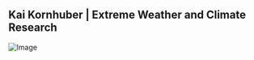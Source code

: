 ## Kai Kornhuber | Extreme Weather and Climate Research

![Image](https://lh3.googleusercontent.com/proxy/4ju2flSb5Qk6bcCk05gtmVZt8Fm6zFuuMcx2IjWgNDOhcLEZGqEGKajeJu-CmVtc2IjzkrsKLj4U3oTaS5q6vZ4tz8qlkOSivMN5MfnVADbUvnVIeenC-CBuIL2xl4s0fKUyCQZt0qOP_gTqA_vkCvcRm3YHB372sw71Q9LigjZ83jN2EUEswK1tcNtFsobcnV4J7DxFZmcL2IczRTJSMHyPq4BjO31ban_vvhs)

##

